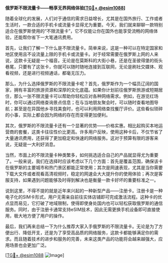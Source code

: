 **俄罗斯不限流量卡——畅享无界网络体验[[TG💪+ @esim1088](https://t.me/s/esim1088)]**

随着全球化的发展，人们对于通信的需求日益增长，尤其是在国外旅行、工作或者生活时，一款合适的手机卡或流量卡显得尤为重要。今天，我们就来聊聊一款特别适合在俄罗斯使用的“不限流量卡”，它不仅能让你在国外也能享受流畅的网络体验，还能帮你省下一大笔通讯费用。

首先，让我们了解一下什么是不限流量卡。简单来说，这是一种可以在特定国家和地区使用且不设流量上限的手机卡或流量卡。对于经常需要在俄罗斯上网的人来说，这款卡无疑是一个福音。无论是在莫斯科的大街小巷，还是在圣彼得堡的街头巷尾，只要有了这张卡，你就可以随时随地连接到互联网，无论是刷社交媒体、观看视频，还是进行视频通话，都毫无压力。

那么，为什么选择俄罗斯的不限流量卡呢？首先，俄罗斯作为一个幅员辽阔的国家，拥有丰富的旅游资源和深厚的文化底蕴。如果你计划前往俄罗斯旅游或短期居住，那么一张不限流量卡可以帮助你轻松应对各种网络需求。例如，在游览红场时，你可以通过网络查询景点信息；在与当地朋友聚会时，可以随时查看地图导航；甚至是在异国他乡寻找美食时，也可以利用网络查找餐厅评价。这些看似琐碎的小事，实际上都会因为网络的存在而变得更加便利。

其次，俄罗斯的不限流量卡还有一个显著的优势——价格实惠。相比起购买本地运营商的套餐，这类卡往往性价比更高。许多用户反映，使用这种卡后，不仅节省了大量通讯费用，还获得了更加稳定和快速的网络服务。这对于预算有限的游客来说，无疑是一大利好消息。

当然，市面上的不限流量卡种类繁多，如何挑选适合自己的产品就显得尤为重要了。一般来说，我们在选择时应该考虑以下几个方面：首先是覆盖范围，确保该卡在俄罗斯的主要城市和热门景区都能正常使用；其次是网速表现，尤其是当你需要下载大文件或者观看高清视频时，稳定的网速会大大提升你的使用体验；再次是客服支持，如果遇到问题能够及时得到解决也是衡量一款卡好坏的重要标准之一。

说到这里，不得不提的就是近年来兴起的一种新型产品——注册卡。注册卡是一种电子化的SIM卡形式，用户无需亲自前往实体店铺即可完成激活流程。这种卡的优点显而易见，它打破了地域限制，使得即使身处国内也可以轻松获取俄罗斯的通信服务。同时，由于注册卡通常支持eSIM技术，因此无需更换手机设备即可直接使用，极大地方便了用户的操作。

最后，我们再来总结一下为什么推荐大家入手俄罗斯的不限流量卡。无论是为了方便出行、降低开支，还是为了享受高品质的网络服务，这款卡都能够满足你的需求。而且随着技术的进步和服务的完善，未来这类产品的功能将会越来越强大，应用场景也会更加广泛。

[[TG💪+ @esim1088](https://t.me/s/esim1088) ![Image](https://i.postimg.cc/4NQfJmqS/Snipaste-2025-05-13-00-14-12.png)]